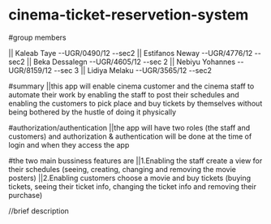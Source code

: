 # cinema-ticket-reservetion-system

#group members

|| Kaleab Taye --UGR/0490/12 --sec2
|| Estifanos Neway --UGR/4776/12 --sec2
|| Beka Dessalegn --UGR/4605/12 --sec 2
|| Nebiyu Yohannes --UGR/8159/12 --sec 3
|| Lidiya Melaku --UGR/3565/12  --sec2

#summary
||this app will enable cinema customer and the cinema staff to automate their work by enabling the staff to post their schedules and enabling the customers to pick place and buy tickets by themselves without being bothered by the hustle of doing it physically


#authorization/authentication
||the app will have two roles (the staff and customers) and authorization & authentication will be done at the time of login and when they access the app



#the two main bussiness features are
||1.Enabling the staff create a view for their schedules (seeing, creating, changing and removing the movie posters)
||2.Enabling customers choose a movie and buy tickets (buying tickets, seeing their ticket info, changing the ticket info and removing their purchase)


//brief description

